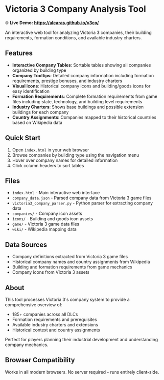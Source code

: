 # Victoria 3 Company Analysis Tool

🌐 **Live Demo: https://alcaras.github.io/v3co/**

An interactive web tool for analyzing Victoria 3 companies, their building requirements, formation conditions, and available industry charters.

## Features

- **Interactive Company Tables**: Sortable tables showing all companies organized by building type
- **Company Tooltips**: Detailed company information including formation requirements, prestige bonuses, and industry charters
- **Visual Icons**: Historical company icons and building/goods icons for easy identification
- **Formation Requirements**: Complete formation requirements from game files including state, technology, and building level requirements
- **Industry Charters**: Shows base buildings and possible extension buildings for each company
- **Country Assignments**: Companies mapped to their historical countries based on Wikipedia data

## Quick Start

1. Open `index.html` in your web browser
2. Browse companies by building type using the navigation menu
3. Hover over company names for detailed information
4. Click column headers to sort tables

## Files

- `index.html` - Main interactive web interface
- `company_data.json` - Parsed company data from Victoria 3 game files
- `victoria3_company_parser.py` - Python parser for extracting company data
- `companies/` - Company icon assets
- `icons/` - Building and goods icon assets
- `game/` - Victoria 3 game data files
- `wiki/` - Wikipedia mapping data

## Data Sources

- Company definitions extracted from Victoria 3 game files
- Historical company names and country assignments from Wikipedia
- Building and formation requirements from game mechanics
- Company icons from Victoria 3 assets

## About

This tool processes Victoria 3's company system to provide a comprehensive overview of:
- 185+ companies across all DLCs
- Formation requirements and prerequisites  
- Available industry charters and extensions
- Historical context and country assignments

Perfect for players planning their industrial development and understanding company mechanics.

## Browser Compatibility

Works in all modern browsers. No server required - runs entirely client-side.